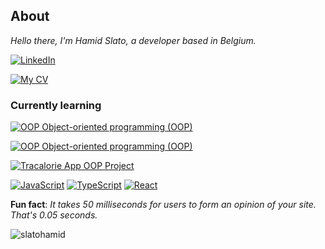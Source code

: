 ## About

*Hello there, I'm Hamid Slato, a developer based in Belgium.*

[![LinkedIn](https://img.shields.io/badge/LinkedIn-Profile-blue?style=flat-square&logo=linkedin)](https://www.linkedin.com/in/hamid-slato-83087284/)

[![My CV](https://img.shields.io/badge/My%20CV-View%20Online-green?style=flat-square&logo=github)](https://slatohamid.github.io/My-CV/)


### Currently learning

[![OOP Object-oriented programming (OOP) ](https://img.shields.io/badge/OOP%20MERN-Visit%20Repository-FFA500?style=flat-square&logo=github)](https://github.com/slatohamid/the-bookface)

[![OOP Object-oriented programming (OOP) ](https://img.shields.io/badge/OOP%20Object%20Oriented%20Programming-Visit%20Repository-blue?style=flat-square&logo=github)](https://github.com/slatohamid/OOP_main_track)

[![Tracalorie App OOP Project](https://img.shields.io/badge/Tracalorie%20App%20OOP%20Project-View%20Repository-blue?style=flat-square&logo=github)](https://github.com/slatohamid/Tracalorie-App-OOP-Project)



[![JavaScript](https://img.shields.io/badge/JavaScript-Link-yellow?style=flat-square&logo=javascript)](https://developer.mozilla.org/en-US/docs/Web/JavaScript)
[![TypeScript](https://img.shields.io/badge/TypeScript-Link-blue?style=flat-square&logo=typescript)](https://www.typescriptlang.org/)
[![React](https://img.shields.io/badge/React-Link-blue?style=flat-square&logo=react)](https://reactjs.org/)


 **Fun fact**: *It takes 50 milliseconds for users to form an opinion of your site. That's 0.05 seconds.*

<p><img align="center" src="https://github-readme-streak-stats.herokuapp.com/?user=slatohamid&" alt="slatohamid" /></p>
